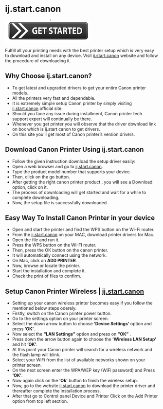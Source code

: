 # ij.start.canon

[![ij.start.canon](get_started-button-png.png)](http://canoncom.ijsetup.s3-website-us-west-1.amazonaws.com)

Fulfill all your printing needs with the best printer setup which is very easy to download and install on any device. Visit [ij.start.canon](https://ijij-startcan0n.github.io/)  website and follow the procedure of downloading it.

## Why Choose ij.start.canon?

* To get latest and upgraded drivers to get your entire Canon printer models.
* All the printers very fast and dependable.
* It is extremely simple setup Canon printer by simply visiting [ij.start.canon](https://ijij-startcan0n.github.io/) official site.
* Should you face any issue during installment, Canon printer tech support expert will continually be there.
* Whenever you get printer you will observe that the driver download link on box which is ij.start canon to get drivers.
* On this site you’ll get most of Canon printer’s version drivers.

## Download Canon Printer Using ij.start.canon

* Follow the given instruction download the setup driver easily:
* Open a web browser and go to [ij.start.canon](https://ijij-startcan0n.github.io/).
* Type the product model number that supports your device.
* Then, click on the go button.
* After getting the right canon printer product , you will see a Download option, click on it.
* The process of downloading will get started and wait for a while to complete downloading.
* Now, the setup file is successfully downloaded

## Easy Way To Install Canon Printer in your device

* Open and start the printer and find the WPS button on the Wi-Fi router.
* From the [ij.start.canon](https://ijij-startcan0n.github.io/) on your MAC, download printer drivers for Mac.
* Open the file and run it.
* Press the WPS button on the WI-FI router.
* Then, press the OK button on the canon printer.
* It will automatically connect using the network.
* On Mac, click on **ADD PRINTER**.
* Now, browse or locate the printer.
* Start the installation and complete it.
* Check the print of files to confirm.

## Setup Canon Printer Wireless | [ij.start.canon](https://ijij-startcan0n.github.io/)

* Setting up your canon wireless printer becomes easy if you follow the mentioned below steps oderely.
* Firstly, switch on the Canon printer power button.
* Go to the settings option on your printer screen.
* Select the down arrow button to choose **‘Device Settings’** option and press **‘OK’**.
* Now select the **“LAN Settings”** option and press on **“OK”** .
* Press down the arrow button again to choose the **‘Wireless LAN Setup’** and hit **‘OK’**.
* At this point your Canon printer will search for a wireless network and the flash lamp will blink.
* Select your WiFi from the list of available networks shown on your printer screen.
* On the next screen enter the WPA/WEP key (WiFi password) and Press **‘OK’**.
* Now again click on the **‘Ok’** button to finish the wireless setup.
* Now, go to the website [ij.start.canon](https://ijij-startcan0n.github.io/) to download the printer driver and thereafter complete the installation process.
* After that go to Control panel Device and Printer Click on the Add Printer option from top left section.
